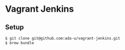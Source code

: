 # Vagrant Jenkins

## Setup

```bash
$ git clone git@github.com:ada-u/vagrant-jenkins.git
$ brew bundle
```

